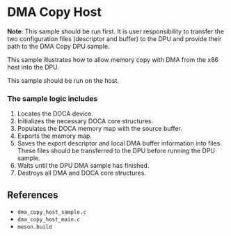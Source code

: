 # DMA Copy Host

**Note**: This sample should be run first. It is user responsibility to transfer the two configuration files (descriptor and buffer) to the DPU and provide their path to the DMA Copy DPU sample.

This sample illustrates how to allow memory copy with DMA from the x86 host into the DPU. 

This sample should be run on the host.

### The sample logic includes

1. Locates the DOCA device.
2. Initializes the necessary DOCA core structures.
3. Populates the DOCA memory map with the source buffer.
4. Exports the memory map.
5. Saves the export descriptor and local DMA buffer information into files. These files should be transferred to the DPU before running the DPU sample.
6. Waits until the DPU DMA sample has finished.
7. Destroys all DMA and DOCA core structures.

## References

- `dma_copy_host_sample.c`
- `dma_copy_host_main.c`
- `meson.build`
